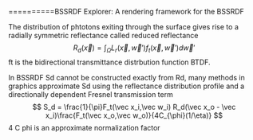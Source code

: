 ==========BSSRDF Explorer: A rendering framework for the BSSRDF  

The distribution of phtotons exiting through the surface gives rise to a radially symmetric reflectance called reduced reflectance
$$
R_d(\vec x) =\int_{\Omega}L_r(\vec x,\vec w')f_t(\vec x,\vec w')d\vec w'
$$
ft is the bidirectional transmittance distrbution function BTDF.

In BSSRDF Sd cannot be constructed exactly from Rd, many methods in graphics approximate Sd using the reflectance distribution profile and a directionally dependent Fresnel transmission term
$$
S_d = \frac{1}{\pi}F_t(\vec x_i,\vec w_i) R_d(\vec x_o - \vec x_i)\frac{F_t(\vec x_o,\vec w_o)}{4C_{\phi}(1/\eta)}
$$
4 C phi is an approximate normalization factor